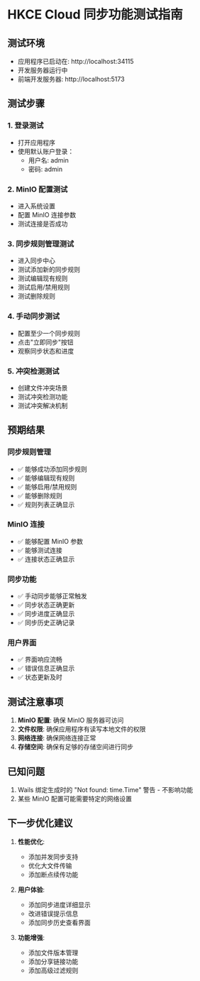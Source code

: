 # HKCE Cloud 同步功能测试指南

## 测试环境
- 应用程序已启动在: http://localhost:34115
- 开发服务器运行中
- 前端开发服务器: http://localhost:5173

## 测试步骤

### 1. 登录测试
- 打开应用程序
- 使用默认账户登录：
  - 用户名: admin
  - 密码: admin

### 2. MinIO 配置测试
- 进入系统设置
- 配置 MinIO 连接参数
- 测试连接是否成功

### 3. 同步规则管理测试
- 进入同步中心
- 测试添加新的同步规则
- 测试编辑现有规则
- 测试启用/禁用规则
- 测试删除规则

### 4. 手动同步测试
- 配置至少一个同步规则
- 点击"立即同步"按钮
- 观察同步状态和进度

### 5. 冲突检测测试
- 创建文件冲突场景
- 测试冲突检测功能
- 测试冲突解决机制

## 预期结果

### 同步规则管理
- ✅ 能够成功添加同步规则
- ✅ 能够编辑现有规则
- ✅ 能够启用/禁用规则
- ✅ 能够删除规则
- ✅ 规则列表正确显示

### MinIO 连接
- ✅ 能够配置 MinIO 参数
- ✅ 能够测试连接
- ✅ 连接状态正确显示

### 同步功能
- ✅ 手动同步能够正常触发
- ✅ 同步状态正确更新
- ✅ 同步进度正确显示
- ✅ 同步历史正确记录

### 用户界面
- ✅ 界面响应流畅
- ✅ 错误信息正确显示
- ✅ 状态更新及时

## 测试注意事项

1. **MinIO 配置**: 确保 MinIO 服务器可访问
2. **文件权限**: 确保应用程序有读写本地文件的权限
3. **网络连接**: 确保网络连接正常
4. **存储空间**: 确保有足够的存储空间进行同步

## 已知问题

1. Wails 绑定生成时的 "Not found: time.Time" 警告 - 不影响功能
2. 某些 MinIO 配置可能需要特定的网络设置

## 下一步优化建议

1. **性能优化**: 
   - 添加并发同步支持
   - 优化大文件传输
   - 添加断点续传功能

2. **用户体验**:
   - 添加同步进度详细显示
   - 改进错误提示信息
   - 添加同步历史查看界面

3. **功能增强**:
   - 添加文件版本管理
   - 添加分享链接功能
   - 添加高级过滤规则